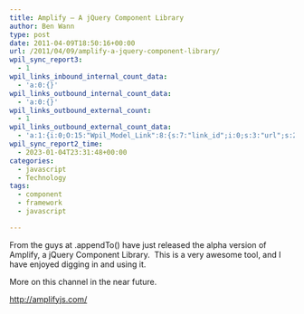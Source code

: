 ```yaml
---
title: Amplify – A jQuery Component Library
author: Ben Wann
type: post
date: 2011-04-09T18:50:16+00:00
url: /2011/04/09/amplify-a-jquery-component-library/
wpil_sync_report3:
  - 1
wpil_links_inbound_internal_count_data:
  - 'a:0:{}'
wpil_links_outbound_internal_count_data:
  - 'a:0:{}'
wpil_links_outbound_external_count:
  - 1
wpil_links_outbound_external_count_data:
  - 'a:1:{i:0;O:15:"Wpil_Model_Link":8:{s:7:"link_id";i:0;s:3:"url";s:21:"http://amplifyjs.com/";s:4:"host";s:13:"amplifyjs.com";s:8:"internal";b:0;s:4:"post";N;s:6:"anchor";s:21:"http://amplifyjs.com/";s:15:"added_by_plugin";b:0;s:8:"location";s:7:"content";}}'
wpil_sync_report2_time:
  - 2023-01-04T23:31:48+00:00
categories:
  - javascript
  - Technology
tags:
  - component
  - framework
  - javascript

---
```

From the guys at .appendTo() have just released the alpha version of Amplify, a jQuery Component Library.  This is a very awesome tool, and I have enjoyed digging in and using it.

More on this channel in the near future.

<a href="http://amplifyjs.com/" target="_blank">http://amplifyjs.com/</a>